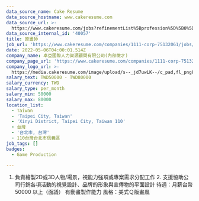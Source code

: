 ```yaml
---
data_source_name: Cake Resume
data_source_hostname: www.cakeresume.com
data_source_url: >-
  https://www.cakeresume.com/jobs?refinementList%5Bprofession%5D%5B0%5D=game-production&range%5Bsalary_range%5D%5Bmin%5D=1000000
data_source_internal_id: '40057'
title: 原畫師
job_url: 'https://www.cakeresume.com/companies/1111-corp-75132061/jobs/hara'
date: 2022-05-06T04:00:01.514Z
company_name: 卓亞國際人力資源顧問有限公司(內部徵才)
company_page_url: 'https://www.cakeresume.com/companies/1111-corp-75132061'
company_logo_url: >-
  https://media.cakeresume.com/image/upload/s--_jd7uwLK--/c_pad,fl_png8,h_200,w_200/v1645434490/ly3ty3xysas7hpwmlnee.png
salary_text: TWD50000 - TWD80000
salary_currency: TWD
salary_type: per_month
salary_min: 50000
salary_max: 80000
location_list:
  - Taiwan
  - 'Taipei City, Taiwan'
  - 'Xinyi District, Taipei City, Taiwan 110'
  - 台灣
  - '台北市, 台灣'
  - 110台灣台北市信義區
job_tags: []
badges:
  - Game Production

---
```


1. 負責繪製2D或3D人物/場景，視能力強項或專案需求分配工作 2. 支援協助公司行銷各項活動的視覺設計、品牌的形象與宣傳物的平面設計 待遇：月薪台幣50000 以上（面議） 有動畫製作能力 風格：美式Ｑ版畫風